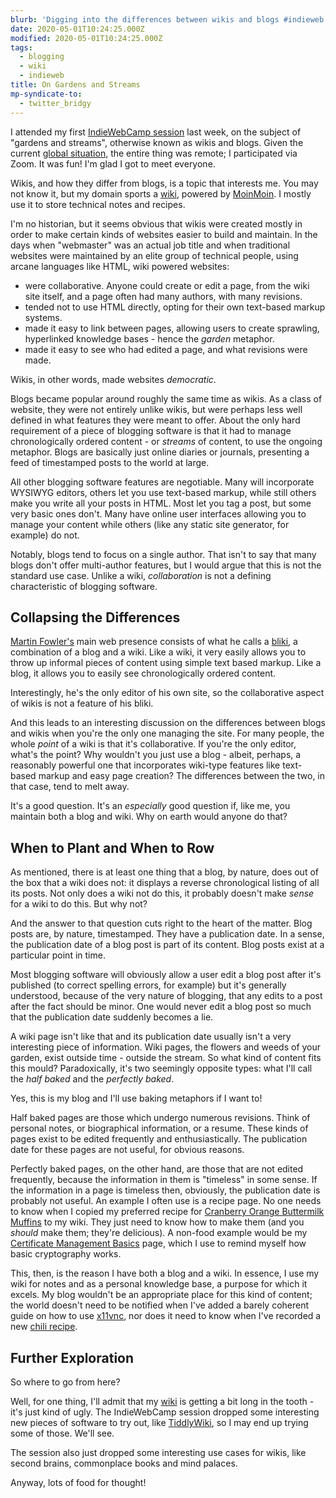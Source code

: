 ```yaml
---
blurb: 'Digging into the differences between wikis and blogs #indieweb'
date: 2020-05-01T10:24:25.000Z
modified: 2020-05-01T10:24:25.000Z
tags:
  - blogging
  - wiki
  - indieweb
title: On Gardens and Streams
mp-syndicate-to:
  - twitter_bridgy
---
```


I attended my first [IndieWebCamp session][1] last week, on the subject of
"gardens and streams", otherwise known as wikis and blogs.  Given the
current [global situation][2], the entire thing was remote; I participated
via Zoom.  It was fun!  I'm glad I got to meet everyone. 

Wikis, and how they differ from blogs, is a topic that interests me.  You
may not know it, but my domain sports a [wiki][3], powered by [MoinMoin][4].
I mostly use it to store technical notes and recipes.

I'm no historian, but it seems obvious that wikis were created mostly in
order to make certain kinds of websites easier to build and maintain.  In
the days when "webmaster" was an actual job title and when traditional
websites were maintained by an elite group of technical people, using arcane
languages like HTML, wiki powered websites:

 * were collaborative.  Anyone could create or edit a page, from the wiki
   site itself, and a page often had many authors, with many revisions.
 * tended not to use HTML directly, opting for their own text-based markup
   systems.
 * made it easy to link between pages, allowing users to create sprawling,
   hyperlinked knowledge bases - hence the *garden* metaphor.
 * made it easy to see who had edited a page, and what revisions were made.

Wikis, in other words, made websites *democratic*.

Blogs became popular around roughly the same time as wikis.  As a class of
website, they were not entirely unlike wikis, but were perhaps less well
defined in what features they were meant to offer.  About the only hard
requirement of a piece of blogging software is that it had to manage
chronologically ordered content - or *streams* of content, to use the
ongoing metaphor.  Blogs are basically just online diaries or journals,
presenting a feed of timestamped posts to the world at large.

All other blogging software features are negotiable.  Many will incorporate
WYSIWYG editors, others let you use text-based markup, while still others
make you write all your posts in HTML.  Most let you tag a post, but some
very basic ones don't.  Many have online user interfaces allowing you to
manage your content while others (like any static site generator, for
example) do not.

Notably, blogs tend to focus on a single author.  That isn't to say that
many blogs don't offer multi-author features, but I would argue that this is
not the standard use case.  Unlike a wiki, *collaboration* is not a defining
characteristic of blogging software.

## Collapsing the Differences 

[Martin Fowler's][5] main web presence consists of what he calls a
[bliki][6], a combination of a blog and a wiki.  Like a wiki, it very easily
allows you to throw up informal pieces of content using simple text based
markup.  Like a blog, it allows you to easily see chronologically ordered
content.

Interestingly, he's the only editor of his own site, so the collaborative
aspect of wikis is not a feature of his bliki.

And this leads to an interesting discussion on the differences between blogs
and wikis when you're the only one managing the site.  For many people, the
whole *point* of a wiki is that it's collaborative.  If you're the only
editor, what's the point?  Why wouldn't you just use a blog - albeit,
perhaps, a reasonably powerful one that incorporates wiki-type features like
text-based markup and easy page creation?  The differences between the two,
in that case, tend to melt away.

It's a good question.  It's an *especially* good question if, like me, you
maintain both a blog and wiki.  Why on earth would anyone do that?

## When to Plant and When to Row

As mentioned, there is at least one thing that a blog, by nature, does out
of the box that a wiki does not: it displays a reverse chronological listing
of all its posts.  Not only does a wiki not do this, it probably doesn't
make *sense* for a wiki to do this.  But why not?

And the answer to that question cuts right to the heart of the matter.  Blog
posts are, by nature, timestamped.  They have a publication date.  In a
sense, the publication date of a blog post is part of its content.  Blog
posts exist at a particular point in time.

Most blogging software will obviously allow a user edit a blog post after
it's published (to correct spelling errors, for example) but it's generally
understood, because of the very nature of blogging, that any edits to a post
after the fact should be minor.  One would never edit a blog post so much
that the publication date suddenly becomes a lie.

A wiki page isn't like that and its publication date usually isn't a very
interesting piece of information.  Wiki pages, the flowers and weeds of your
garden, exist outside time - outside the stream.  So what kind of content
fits this mould?  Paradoxically, it's two seemingly opposite types: what
I'll call the *half baked* and the *perfectly baked*.

Yes, this is my blog and I'll use baking metaphors if I want to!

Half baked pages are those which undergo numerous revisions.  Think of
personal notes, or biographical information, or a resume.  These kinds of
pages exist to be edited frequently and enthusiastically.  The publication
date for these pages are not useful, for obvious reasons.

Perfectly baked pages, on the other hand, are those that are not edited
frequently, because the information in them is "timeless" in some sense.  If
the information in a page is timeless then, obviously, the publication date
is probably not useful.  An example I often use is a recipe page.  No one
needs to know when I copied my preferred recipe for [Cranberry Orange
Buttermilk Muffins][7] to my wiki.  They just need to know how to make them
(and you *should* make them; they're delicious).  A non-food example would
be my [Certificate Management Basics][8] page, which I use to remind myself
how basic cryptography works.

This, then, is the reason I have both a blog and a wiki.  In essence, I use
my wiki for notes and as a personal knowledge base, a purpose for which it
excels.  My blog wouldn't be an appropriate place for this kind of content;
the world doesn't need to be notified when I've added a barely coherent
guide on how to use [x11vnc][9], nor does it need to know when I've recorded
a new [chili recipe][10].

## Further Exploration

So where to go from here?

Well, for one thing, I'll admit that my [wiki][3] is getting a bit long in
the tooth - it's just kind of ugly.  The IndieWebCamp session dropped some
interesting new pieces of software to try out, like [TiddlyWiki][11], so I
may end up trying some of those.  We'll see.

The session also just dropped some interesting use cases for wikis, like
second brains, commonplace books and mind palaces.

Anyway, lots of food for thought!

[1]: https://chrisaldrich.wordpress.com/2020/04/17/gardens-and-streams-wikis-blogs-and-ui-a-pop-up-indiewebcamp-session/
[2]: https://en.wikipedia.org/wiki/Coronavirus_disease_2019
[3]: https://wiki.desmondrivet.com
[4]: https://moinmo.in/
[5]: https://martinfowler.com/
[6]: https://martinfowler.com/bliki/WhatIsaBliki.html
[7]: https://wiki.desmondrivet.com/CranberryOrangeButtermilkMuffins
[8]: https://wiki.desmondrivet.com/CertificateManagementBasics
[9]: https://wiki.desmondrivet.com/VncBasics
[10]: https://wiki.desmondrivet.com/VegetarianChili
[11]: https://tiddlywiki.com/
